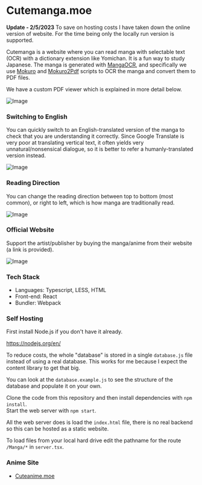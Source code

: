 # Cutemanga.moe

**Update - 2/5/2023**
To save on hosting costs I have taken down the online version of website. For the time being only the locally run version is supported.

Cutemanga is a website where you can read manga with selectable text (OCR) with a dictionary extension like Yomichan. It is a fun way to study Japanese. The manga is 
generated with [MangaOCR](https://github.com/kha-white/manga-ocr), and specifically we use [Mokuro](https://github.com/kha-white/mokuro) 
and [Mokuro2Pdf](https://github.com/Kartoffel0/Mokuro2Pdf) scripts to OCR the manga and convert them to PDF files. 

We have a custom PDF viewer which is explained in more detail below.

![Image](https://github.com/Tenpi/CuteManga.moe/blob/main/assets/images/about.png?raw=true)

### Switching to English

You can quickly switch to an English-translated version of the manga to check that you are understanding it correctly. Since Google Translate
is very poor at translating vertical text, it often yields very unnatural/nonsensical dialogue, so it is better to refer a humanly-translated version 
instead.

![Image](https://github.com/Tenpi/CuteManga.moe/blob/main/assets/images/switchingtoenglish.png?raw=true)

### Reading Direction

You can change the reading direction between top to bottom (most common), or right to left, which is how manga are traditionally read.

![Image](https://github.com/Tenpi/CuteManga.moe/blob/main/assets/images/readingdirection.png?raw=true)

### Official Website

Support the artist/publisher by buying the manga/anime from their website (a link is provided). 

![Image](https://github.com/Tenpi/CuteManga.moe/blob/main/assets/images/officialwebsite.png?raw=true)

### Tech Stack

- Languages: Typescript, LESS, HTML
- Front-end: React 
- Bundler: Webpack

### Self Hosting

First install Node.js if you don't have it already. 

https://nodejs.org/en/

To reduce costs, the whole "database" is stored in a single `database.js` file instead of using a 
real database. This works for me because I expect the content library to get that big.

You can look at the `database.example.js` to see the structure of the database and populate it on your own.

Clone the code from this repository and then install dependencies with `npm install`. \
Start the web server with `npm start`. 

All the web server does is load the `index.html` file, there is no real backend so this can be hosted as a static 
website. 

To load files from your local hard drive edit the pathname for the route `/Manga/*` in `server.tsx`.

### Anime Site
- [Cuteanime.moe](https://github.com/Tenpi/Cuteanime.moe)
